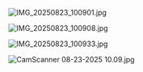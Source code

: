 ![IMG_20250823_100901.jpg](https://github.com/user-attachments/assets/e4416397-3950-4d00-8318-2f6380be8f6b)

![IMG_20250823_100908.jpg](https://github.com/user-attachments/assets/6c81417d-d8a1-4cc5-a75f-2214bfa77204)

![IMG_20250823_100933.jpg](https://github.com/user-attachments/assets/49986481-c8e6-4596-aa16-d703c8809e35)

![CamScanner 08-23-2025 10.09.jpg](https://github.com/user-attachments/assets/d828e5d5-f2e9-4bc3-ad3a-e199a8b0c644)

